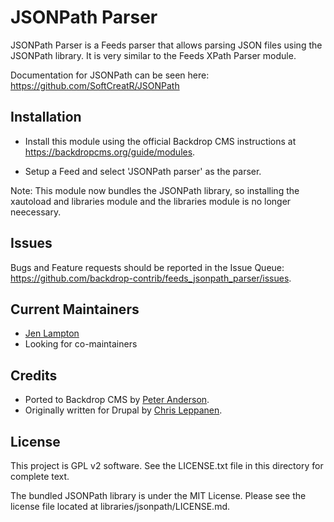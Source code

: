 JSONPath Parser
===============

JSONPath Parser is a Feeds parser that allows parsing JSON files using the
JSONPath library. It is very similar to the Feeds XPath Parser module.

Documentation for JSONPath can be seen here:
https://github.com/SoftCreatR/JSONPath



Installation
------------

- Install this module using the official Backdrop CMS instructions at
  https://backdropcms.org/guide/modules.

- Setup a Feed and select 'JSONPath parser' as the parser.

Note: This module now bundles the JSONPath library, so installing the xautoload
and libraries module and the libraries module is no longer neecessary.



Issues
------

Bugs and Feature requests should be reported in the Issue Queue:
https://github.com/backdrop-contrib/feeds_jsonpath_parser/issues.



Current Maintainers
-------------------

- [Jen Lampton](https://github.com/jenlampton)
- Looking for co-maintainers


Credits
-------

- Ported to Backdrop CMS by [Peter Anderson](https://github.com/BWPanda).
- Originally written for Drupal by [Chris Leppanen](https://www.drupal.org/u/twistor).


License
-------

This project is GPL v2 software. See the LICENSE.txt file in this directory for
complete text.

The bundled JSONPath library is under the MIT License. Please see the license
file located at libraries/jsonpath/LICENSE.md.

